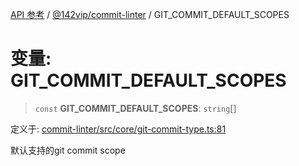 [API 参考](../../../index.md) / [@142vip/commit-linter](../index.md) / GIT\_COMMIT\_DEFAULT\_SCOPES

# 变量: GIT\_COMMIT\_DEFAULT\_SCOPES

> `const` **GIT\_COMMIT\_DEFAULT\_SCOPES**: `string`[]

定义于: [commit-linter/src/core/git-commit-type.ts:81](https://github.com/142vip/core-x/blob/724c9f80a9f43d7639fb0f15c0381f9ca258849b/packages/commit-linter/src/core/git-commit-type.ts#L81)

默认支持的git commit scope
